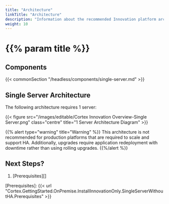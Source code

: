 ```yaml
---
title: "Architecture"
linkTitle: "Architecture"
description: "Information about the recommended Innovation platform architecture, including component descriptions."
weight: 10
---
```


# {{% param title %}}

## Components

{{< commonSection "/headless/components/single-server.md" >}}

## Single Server Architecture

The following architecture requires 1 server:

{{< figure src="/images/editable/Cortex Innovation Overview-Single Server.png" class="centre" title="1 Server Architecture Diagram" >}}

{{% alert type="warning" title="Warning" %}} This architecture is not recommended for production platforms that are required to scale and support HA. Additionally, upgrades require application redeployment with downtime rather than using rolling upgrades. {{%/alert %}}

## Next Steps?

1. [Prerequisites][]

[Prerequisites]: {{< url "Cortex.GettingStarted.OnPremise.InstallInnovationOnly.SingleServerWithoutHA.Prerequisites" >}}
